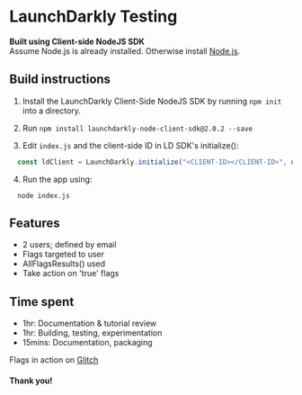 # LaunchDarkly Testing

**Built using Client-side NodeJS SDK**<br>
Assume Node.js is already installed. Otherwise install [Node.js](https://nodejs.org). 
## Build instructions

1. Install the LaunchDarkly Client-Side NodeJS SDK by running `npm init` into a directory.

2. Run `npm install launchdarkly-node-client-sdk@2.0.2 --save`

3. Edit `index.js` and the client-side ID in LD SDK's initialize():

```js
  const ldClient = LaunchDarkly.initialize("<CLIENT-ID></CLIENT-ID>", user);
```

4. Run the app using:
```
  node index.js 
```

## Features
* 2 users; defined by email
* Flags targeted to user
* AllFlagsResults() used 
* Take action on 'true' flags

## Time spent
* 1hr: Documentation & tutorial review
* 1hr: Building, testing, experimentation
* 15mins: Documentation, packaging

Flags in action on [Glitch](https://glitch.com/edit/#!/launchdarkly-silicon-hygienic)

#### Thank you!